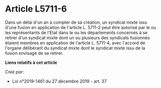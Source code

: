 # Article L5711-6

Dans un délai d'un an à compter de sa création, un syndicat mixte issu d'une fusion en application de l'article L. 5711-2
peut être autorisé par le ou les représentants de l'Etat dans le ou les départements concernés à se retirer d'un syndicat
mixte dont un ou plusieurs des syndicats fusionnés étaient membres en application de l'article L. 5711-4, avec l'accord de
l'organe délibérant du syndicat mixte dont le syndicat mixte issu de la fusion envisage de se retirer.

**Liens relatifs à cet article**

_Créé par_:

  - Loi n°2019-1461 du 27 décembre 2019 - art. 37

